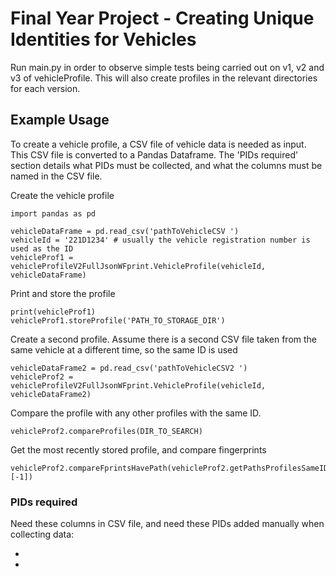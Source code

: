 # Final Year Project - Creating Unique Identities for Vehicles

Run main.py in order to observe simple tests being carried out on v1, v2 and v3 of vehicleProfile. This will also create profiles in the relevant directories for each version.

## Example Usage

To create a vehicle profile, a CSV file of vehicle data is needed as input. This CSV file is converted to a Pandas Dataframe. The 'PIDs required' section details what PIDs must be collected, and what the columns must be named in the CSV file.

Create the vehicle profile
```
import pandas as pd

vehicleDataFrame = pd.read_csv('pathToVehicleCSV ') 
vehicleId = '221D1234' # usually the vehicle registration number is used as the ID
vehicleProf1 = vehicleProfileV2FullJsonWFprint.VehicleProfile(vehicleId, vehicleDataFrame)
```

Print and store the profile
```
print(vehicleProf1)
vehicleProf1.storeProfile('PATH_TO_STORAGE_DIR')
```

Create a second profile. Assume there is a second CSV file taken from the same vehicle at a different time, so the same ID is used
```
vehicleDataFrame2 = pd.read_csv('pathToVehicleCSV2 ') 
vehicleProf2 = vehicleProfileV2FullJsonWFprint.VehicleProfile(vehicleId, vehicleDataFrame2)
```

Compare the profile with any other profiles with the same ID.

```
vehicleProf2.compareProfiles(DIR_TO_SEARCH)
```

Get the most recently stored profile, and compare fingerprints

```
vehicleProf2.compareFprintsHavePath(vehicleProf2.getPathsProfilesSameID(DIR_TO_SEARCH)[-1])
```
### PIDs required
Need these columns in CSV file, and need these PIDs added manually when collecting data:

* 
* 